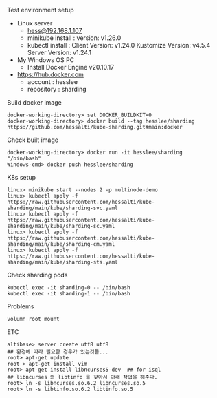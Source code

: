 Test environment setup
- Linux server
  - hess@192.168.1.107
  - minikube install : version: v1.26.0
  - kubectl install : Client Version: v1.24.0  Kustomize Version: v4.5.4  Server Version: v1.24.1
- My Windows OS PC
  - Install Docker Engine v20.10.17
- https://hub.docker.com
  - account : hesslee
  - repository : sharding

Build docker image
```
docker-working-directory> set DOCKER_BUILDKIT=0
docker-working-directory> docker build --tag hesslee/sharding https://github.com/hessalti/kube-sharding.git#main:docker
```

Check built image
```
docker-working-directory> docker run -it hesslee/sharding   "/bin/bash"
Windows-cmd> docker push hesslee/sharding
```

K8s setup
```
linux> minikube start --nodes 2 -p multinode-demo
linux> kubectl apply -f https://raw.githubusercontent.com/hessalti/kube-sharding/main/kube/sharding-svc.yaml
linux> kubectl apply -f https://raw.githubusercontent.com/hessalti/kube-sharding/main/kube/sharding-sc.yaml
linux> kubectl apply -f https://raw.githubusercontent.com/hessalti/kube-sharding/main/kube/sharding-cm.yaml
linux> kubectl apply -f https://raw.githubusercontent.com/hessalti/kube-sharding/main/kube/sharding-sts.yaml
```

Check sharding pods
```
kubectl exec -it sharding-0 -- /bin/bash
kubectl exec -it sharding-1 -- /bin/bash
```

Problems
```
volumn root mount
```

ETC
```
altibase> server create utf8 utf8
## 환경에 따라 필요한 경우가 있는것들... 
root> apt-get update
root > apt-get install vim
root> apt-get install libncurses5-dev  ## for isql
## libncurses 와 libtinfo 를 찾아서 아래 작업을 해준다.
root> ln -s libncurses.so.6.2 libncurses.so.5
root> ln -s libtinfo.so.6.2 libtinfo.so.5
```
